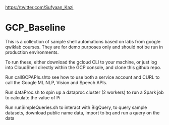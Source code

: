[comment]: <> (Copyright 2018 Google LLC. This software is provided as-is, without warranty or representation for any use or purpose. Your use of it is subject to your agreements with Google.)

https://twitter.com/Sufyaan_Kazi

# GCP_Baseline
This is a collection of sample shell automations based on labs from google qwiklab courses. They are for demo purposes only and should not be run in production environments.

To run these, either download the gcloud CLI to your machine, or just log into CloudShell directly within the GCP console, and clone this github repo.

Run callGCPAPIs.shto see how to use both a service account and CURL to call the Google ML NLP, Vision and Speech APIs.

Run dataProc.sh to spin up a dataproc cluster (2 workers) to run a Spark job to calculate the value of Pi

Run runSimpleQueries.sh to interact with BigQuery, to query sample datasets, download public name data, import to bq and run a query on the data
